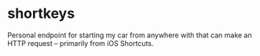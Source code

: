 # shortkeys

Personal endpoint for starting my car from anywhere with that can make an HTTP request – primarily from iOS Shortcuts.
